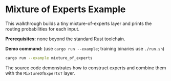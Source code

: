 # Mixture of Experts Example

This walkthrough builds a tiny mixture-of-experts layer and prints the
routing probabilities for each input.

**Prerequisites:** none beyond the standard Rust toolchain.

**Demo command:** (use `cargo run --example`; training binaries use
`./run.sh`)

```bash
cargo run --example mixture_of_experts
```

The source code demonstrates how to construct experts and combine them
with the `MixtureOfExpertsT` layer.
